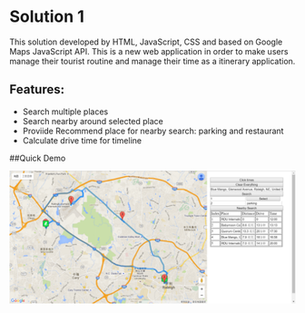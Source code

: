 # Solution 1
This solution developed by HTML, JavaScript, CSS and based on Google Maps JavaScript API. This is a new web application in order to make users manage their tourist routine and manage their time as a itinerary application.


## Features:

* Search multiple places
* Search nearby around selected place
* Proviide Recommend place for nearby search: parking and restaurant
* Calculate drive time for timeline

##Quick Demo

![ScreenShot](https://github.com/arnabsaha1011/mypackse/blob/master/Mar%201/Solution1/screenshoot.png)